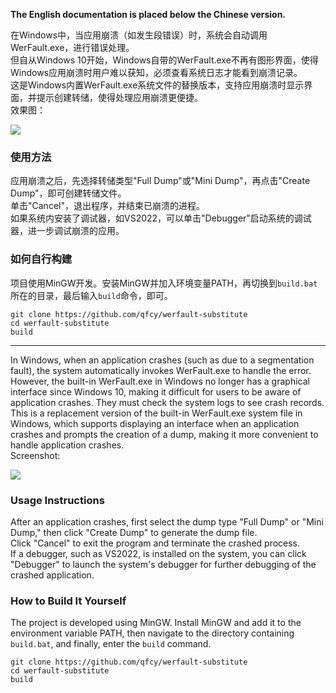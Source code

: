 **The English documentation is placed below the Chinese version.**  

在Windows中，当应用崩溃（如发生段错误）时，系统会自动调用WerFault.exe，进行错误处理。  
但自从Windows 10开始，Windows自带的WerFault.exe不再有图形界面，使得Windows应用崩溃时用户难以获知，必须查看系统日志才能看到崩溃记录。  
这是Windows内置WerFault.exe系统文件的替换版本，支持应用崩溃时显示界面，并提示创建转储，使得处理应用崩溃更便捷。  
效果图：

![](https://i-blog.csdnimg.cn/direct/1b17208c885245729e33106a2bddb60b.png)

### 使用方法

应用崩溃之后，先选择转储类型"Full Dump"或"Mini Dump"，再点击"Create Dump"，即可创建转储文件。  
单击"Cancel"，退出程序，并结束已崩溃的进程。  
如果系统内安装了调试器，如VS2022，可以单击"Debugger"启动系统的调试器，进一步调试崩溃的应用。  

### 如何自行构建

项目使用MinGW开发。安装MinGW并加入环境变量PATH，再切换到`build.bat`所在的目录，最后输入`build`命令，即可。
```
git clone https://github.com/qfcy/werfault-substitute
cd werfault-substitute
build
```

---

In Windows, when an application crashes (such as due to a segmentation fault), the system automatically invokes WerFault.exe to handle the error.  
However, the built-in WerFault.exe in Windows no longer has a graphical interface since Windows 10, making it difficult for users to be aware of application crashes. They must check the system logs to see crash records.  
This is a replacement version of the built-in WerFault.exe system file in Windows, which supports displaying an interface when an application crashes and prompts the creation of a dump, making it more convenient to handle application crashes.  
Screenshot:

![](https://i-blog.csdnimg.cn/direct/1b17208c885245729e33106a2bddb60b.png)

### Usage Instructions

After an application crashes, first select the dump type "Full Dump" or "Mini Dump," then click "Create Dump" to generate the dump file.  
Click "Cancel" to exit the program and terminate the crashed process.  
If a debugger, such as VS2022, is installed on the system, you can click "Debugger" to launch the system's debugger for further debugging of the crashed application.  

### How to Build It Yourself

The project is developed using MinGW. Install MinGW and add it to the environment variable PATH, then navigate to the directory containing `build.bat`, and finally, enter the `build` command.
```
git clone https://github.com/qfcy/werfault-substitute
cd werfault-substitute
build
```